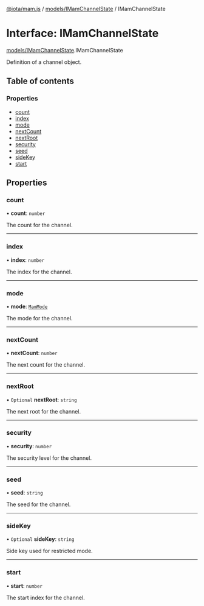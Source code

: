 [@iota/mam.js](../README.md) / [models/IMamChannelState](../modules/models_imamchannelstate.md) / IMamChannelState

# Interface: IMamChannelState

[models/IMamChannelState](../modules/models_imamchannelstate.md).IMamChannelState

Definition of a channel object.

## Table of contents

### Properties

- [count](models_imamchannelstate.imamchannelstate.md#count)
- [index](models_imamchannelstate.imamchannelstate.md#index)
- [mode](models_imamchannelstate.imamchannelstate.md#mode)
- [nextCount](models_imamchannelstate.imamchannelstate.md#nextcount)
- [nextRoot](models_imamchannelstate.imamchannelstate.md#nextroot)
- [security](models_imamchannelstate.imamchannelstate.md#security)
- [seed](models_imamchannelstate.imamchannelstate.md#seed)
- [sideKey](models_imamchannelstate.imamchannelstate.md#sidekey)
- [start](models_imamchannelstate.imamchannelstate.md#start)

## Properties

### count

• **count**: `number`

The count for the channel.

___

### index

• **index**: `number`

The index for the channel.

___

### mode

• **mode**: [`MamMode`](../modules/models_mammode.md#mammode)

The mode for the channel.

___

### nextCount

• **nextCount**: `number`

The next count for the channel.

___

### nextRoot

• `Optional` **nextRoot**: `string`

The next root for the channel.

___

### security

• **security**: `number`

The security level for the channel.

___

### seed

• **seed**: `string`

The seed for the channel.

___

### sideKey

• `Optional` **sideKey**: `string`

Side key used for restricted mode.

___

### start

• **start**: `number`

The start index for the channel.
